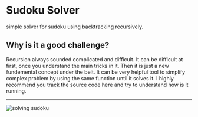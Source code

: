 # Sudoku Solver

simple solver for sudoku using backtracking recursively.

## Why is it a good challenge?
Recursion always sounded complicated and difficult. It can be difficult at first, once you understand the main tricks in it.
Then it is just a new fundemental concept under the belt. It can be very helpful tool to simplify complex problem by using
the same function until it solves it. I highly recommend you track the source code here and try to understand how is it running.

---
![solving sudoku](https://i.imgur.com/DVPpAiI.gif)
